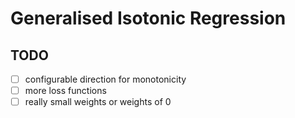 # Generalised Isotonic Regression

## TODO

- [ ] configurable direction for monotonicity
- [ ] more loss functions
- [ ] really small weights or weights of 0
